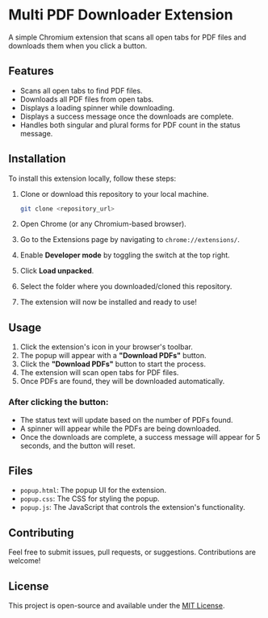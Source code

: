 # Multi PDF Downloader Extension

A simple Chromium extension that scans all open tabs for PDF files and downloads them when you click a button.

## Features

- Scans all open tabs to find PDF files.
- Downloads all PDF files from open tabs.
- Displays a loading spinner while downloading.
- Displays a success message once the downloads are complete.
- Handles both singular and plural forms for PDF count in the status message.

## Installation

To install this extension locally, follow these steps:

1. Clone or download this repository to your local machine.

    ```bash
    git clone <repository_url>
    ```

2. Open Chrome (or any Chromium-based browser).

3. Go to the Extensions page by navigating to `chrome://extensions/`.

4. Enable **Developer mode** by toggling the switch at the top right.

5. Click **Load unpacked**.

6. Select the folder where you downloaded/cloned this repository.

7. The extension will now be installed and ready to use!

## Usage

1. Click the extension's icon in your browser's toolbar.
2. The popup will appear with a **"Download PDFs"** button.
3. Click the **"Download PDFs"** button to start the process.
4. The extension will scan open tabs for PDF files.
5. Once PDFs are found, they will be downloaded automatically.

### After clicking the button:

- The status text will update based on the number of PDFs found.
- A spinner will appear while the PDFs are being downloaded.
- Once the downloads are complete, a success message will appear for 5 seconds, and the button will reset.

## Files

- `popup.html`: The popup UI for the extension.
- `popup.css`: The CSS for styling the popup.
- `popup.js`: The JavaScript that controls the extension's functionality.

## Contributing

Feel free to submit issues, pull requests, or suggestions. Contributions are welcome!

## License

This project is open-source and available under the [MIT License](LICENSE).
